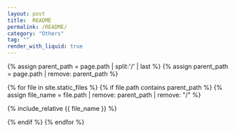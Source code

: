 ```yaml
---
layout: post
title:  README
permalink: /README/
category: "Others"
tag: ""
render_with_liquid: true
---
```


{% assign parent_path = page.path | split:'/' | last %}
{% assign parent_path = page.path | remove:  parent_path %}

{% for file in site.static_files %}
{% if file.path contains parent_path %}
{% assign file_name = file.path | remove:  parent_path | remove:  "/" %}

{% include_relative {{ file_name }} %}

{% endif %}
{% endfor %}